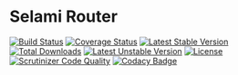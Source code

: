 # Selami Router

[![Build Status](https://api.travis-ci.org/selamiphp/router.svg?branch=master)](https://travis-ci.org/selamiphp/router) [![Coverage Status](https://coveralls.io/repos/github/selamiphp/router/badge.svg?branch=master)](https://coveralls.io/github/selamiphp/router?branch=master) [![Latest Stable Version](https://poser.pugx.org/selami/router/v/stable)](https://packagist.org/packages/selami/router) [![Total Downloads](https://poser.pugx.org/selami/router/downloads)](https://packagist.org/packages/selami/router) [![Latest Unstable Version](https://poser.pugx.org/selami/router/v/unstable)](https://packagist.org/packages/selami/router) [![License](https://poser.pugx.org/selami/router/license)](https://packagist.org/packages/selami/router)
[![Scrutinizer Code Quality](https://scrutinizer-ci.com/g/selamiphp/router/badges/quality-score.png?b=master)](https://scrutinizer-ci.com/g/selamiphp/router/) [![Codacy Badge](https://api.codacy.com/project/badge/Grade/748983d7d23e4c26b13dd76fc781cdc8)](https://www.codacy.com/app/mehmet/framework?utm_source=github.com&amp;utm_medium=referral&amp;utm_content=selamiphp/router&amp;utm_campaign=Badge_Grade)

